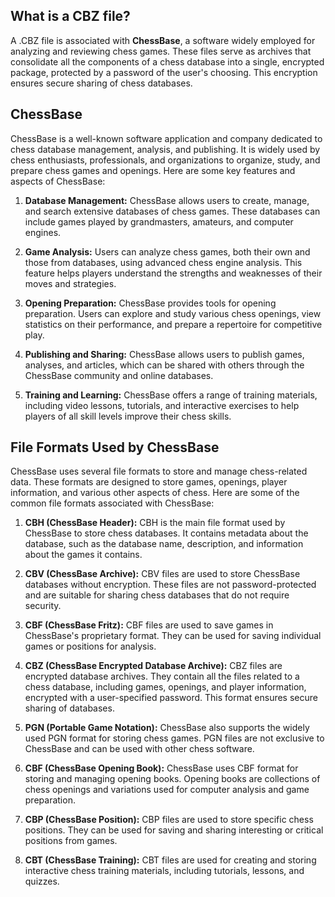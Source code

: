## What is a CBZ file?

A .CBZ file is associated with **ChessBase**, a software widely employed for analyzing and reviewing chess games. These files serve as archives that consolidate all the components of a chess database into a single, encrypted package, protected by a password of the user's choosing. This encryption ensures secure sharing of chess databases.

## ChessBase

ChessBase is a well-known software application and company dedicated to chess database management, analysis, and publishing. It is widely used by chess enthusiasts, professionals, and organizations to organize, study, and prepare chess games and openings. Here are some key features and aspects of ChessBase:

1.  **Database Management:** ChessBase allows users to create, manage, and search extensive databases of chess games. These databases can include games played by grandmasters, amateurs, and computer engines.
    
2.  **Game Analysis:** Users can analyze chess games, both their own and those from databases, using advanced chess engine analysis. This feature helps players understand the strengths and weaknesses of their moves and strategies.
    
3.  **Opening Preparation:** ChessBase provides tools for opening preparation. Users can explore and study various chess openings, view statistics on their performance, and prepare a repertoire for competitive play.
    
4.  **Publishing and Sharing:** ChessBase allows users to publish games, analyses, and articles, which can be shared with others through the ChessBase community and online databases.
    
5.  **Training and Learning:** ChessBase offers a range of training materials, including video lessons, tutorials, and interactive exercises to help players of all skill levels improve their chess skills.

## File Formats Used by ChessBase

ChessBase uses several file formats to store and manage chess-related data. These formats are designed to store games, openings, player information, and various other aspects of chess. Here are some of the common file formats associated with ChessBase:

1.  **CBH (ChessBase Header):** CBH is the main file format used by ChessBase to store chess databases. It contains metadata about the database, such as the database name, description, and information about the games it contains.
    
2.  **CBV (ChessBase Archive):** CBV files are used to store ChessBase databases without encryption. These files are not password-protected and are suitable for sharing chess databases that do not require security.
    
3.  **CBF (ChessBase Fritz):** CBF files are used to save games in ChessBase's proprietary format. They can be used for saving individual games or positions for analysis.
    
4.  **CBZ (ChessBase Encrypted Database Archive):** CBZ files are encrypted database archives. They contain all the files related to a chess database, including games, openings, and player information, encrypted with a user-specified password. This format ensures secure sharing of databases.
    
5.  **PGN (Portable Game Notation):** ChessBase also supports the widely used PGN format for storing chess games. PGN files are not exclusive to ChessBase and can be used with other chess software.
    
6.  **CBF (ChessBase Opening Book):** ChessBase uses CBF format for storing and managing opening books. Opening books are collections of chess openings and variations used for computer analysis and game preparation.
    
7.  **CBP (ChessBase Position):** CBP files are used to store specific chess positions. They can be used for saving and sharing interesting or critical positions from games.
    
8.  **CBT (ChessBase Training):** CBT files are used for creating and storing interactive chess training materials, including tutorials, lessons, and quizzes.
    
